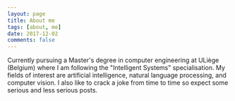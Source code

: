 ```yaml
---
layout: page
title: About me
tags: [about, me]
date: 2017-12-02
comments: false
---
```


Currently pursuing a Master's degree in computer engineering at ULiège 
(Belgium) where I am following the "Intelligent Systems" specialisation.
My fields of interest are artificial intelligence, natural language processing,
and computer vision.
I also like to crack a joke from time to time so expect some serious and less 
serious posts.
